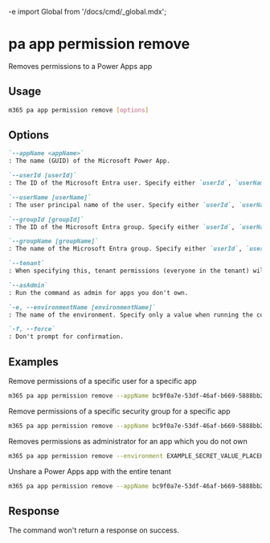 -e <!-- DISCLAIMER: All secrets, passwords, and sensitive values in this document are examples only and not real credentials. -->
import Global from '/docs/cmd/_global.mdx';

# pa app permission remove

Removes permissions to a Power Apps app

## Usage

```sh
m365 pa app permission remove [options]
```

## Options

```md definition-list
`--appName <appName>`
: The name (GUID) of the Microsoft Power App.

`--userId [userId]`
: The ID of the Microsoft Entra user. Specify either `userId`, `userName`, `groupId`, `groupName`, or `tenant`.

`--userName [userName]`
: The user principal name of the user. Specify either `userId`, `userName`, `groupId`, `groupName`, or `tenant`.

`--groupId [groupId]`
: The ID of the Microsoft Entra group. Specify either `userId`, `userName`, `groupId`, `groupName`, or `tenant`.

`--groupName [groupName]`
: The name of the Microsoft Entra group. Specify either `userId`, `userName`, `groupId`, `groupName`, or `tenant`.

`--tenant`
: When specifying this, tenant permissions (everyone in the tenant) will be removed. Specify either `userId`, `userName`, `groupId`, `groupName`, or `tenant`.

`--asAdmin`
: Run the command as admin for apps you don't own.

`-e, --environmentName [environmentName]`
: The name of the environment. Specify only a value when running the command as admin.

`-f, --force`
: Don't prompt for confirmation.
```

<Global />

## Examples

Remove permissions of a specific user for a specific app

```sh
m365 pa app permission remove --appName bc9f0a7e-53df-46af-b669-5888bb2f63d0 --userName john.doe@contoso.com 
```

Remove permissions of a specific security group for a specific app

```sh
m365 pa app permission remove --appName bc9f0a7e-53df-46af-b669-5888bb2f63d0 --groupName Developers
```

Removes permissions as administrator for an app which you do not own

```sh
m365 pa app permission remove --environment EXAMPLE_SECRET_VALUE_PLACEHOLDER --appName bc9f0a7e-53df-46af-b669-5888bb2f63d0 --userId 42a28ec6-972f-4fdd-b483-50ee4b237f91 --asAdmin
```

Unshare a Power Apps app with the entire tenant

```sh
m365 pa app permission remove --appName bc9f0a7e-53df-46af-b669-5888bb2f63d0 --tenant
```

## Response

The command won't return a response on success.
